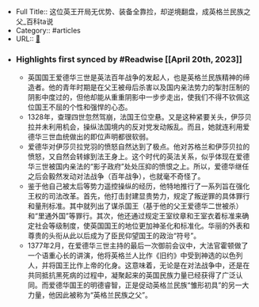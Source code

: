 - Full Title:: 这位英王开局无优势、装备全靠捡，却逆境翻盘，成英格兰民族之父_百科ta说
- Category:: #articles
- URL:: [🔗](https://baike.baidu.com/tashuo/browse/content?id=b699ee53420d85862bfa14d7&lemmaId=2335291&fromLemmaModule=pcBottom&lemmaTitle=%E4%BC%8A%E8%8E%8E%E8%B4%9D%E6%8B%89%E7%8E%8B%E5%90%8E&fromModule=lemma_bottom-tashuo-article)
- ### Highlights first synced by #Readwise [[April 20th, 2023]]
    - 英国国王爱德华三世是英法百年战争的发起人，也是英格兰民族精神的缔造者。他的青年时期是在父王被母后杀害以及国内亲法势力的掣肘压制的阴影中度过的，但他却能从重重阴影中一步步走出，使我们不得不钦佩这位国王不屈的个性和强悍的心态。
    - 1328年，查理四世忽然驾崩，法国王位空悬。又是这种紧要关头，伊莎贝拉并未利用机会，操纵法国境内的反对党发动叛乱。而且，她就连利用爱德华三世血统做出的即位声明都很软弱。
    - 爱德华对伊莎贝拉党羽的愤怒自然达到了极点。他对苏格兰和伊莎贝拉的愤怒，又自然会转嫁到法王身上。这个时代的英法关系，似乎体现在爱德华三世被国内亲法的“影子政府”处处压抑的愤恨之上。所以，爱德华继任之后会毅然发动对法战争（百年战争），也就毫不奇怪了。
    - 鉴于他自己被太后等势力遥控操纵的经历，他特地推行了一系列旨在强化王权的司法改革。首先，他打击封建显贵势力，规定了叛逆罪的具体罪行和量刑标准。其中就列出了谋杀国王（基于他的父王爱德华二世被杀）和“里通外国”等罪行。其次，他还通过规定王室纹章和王室衣着标准来确定社会等级制度，使英国国王的地位更加神圣化和标准化。华丽的外表和尊贵的头衔从此以后成为了臣民仰望国王的政治“符号”。
    - 1377年2月，在爱德华三世主持的最后一次御前会议中，大法官霍顿做了一个语重心长的讲演，他将英格兰人比作《旧约》中受到神选的以色列人，并将国王比作上帝的化身。这意味着，无论是在对法战争中，还是在共同抵抗黑死病的过程中，凝聚起来的英国民族力量已经获得了广泛认同。而爱德华国王的明德睿智，正是促动英格兰民族“雏形初具”的另一大力量，他因此被称为“英格兰民族之父”。
